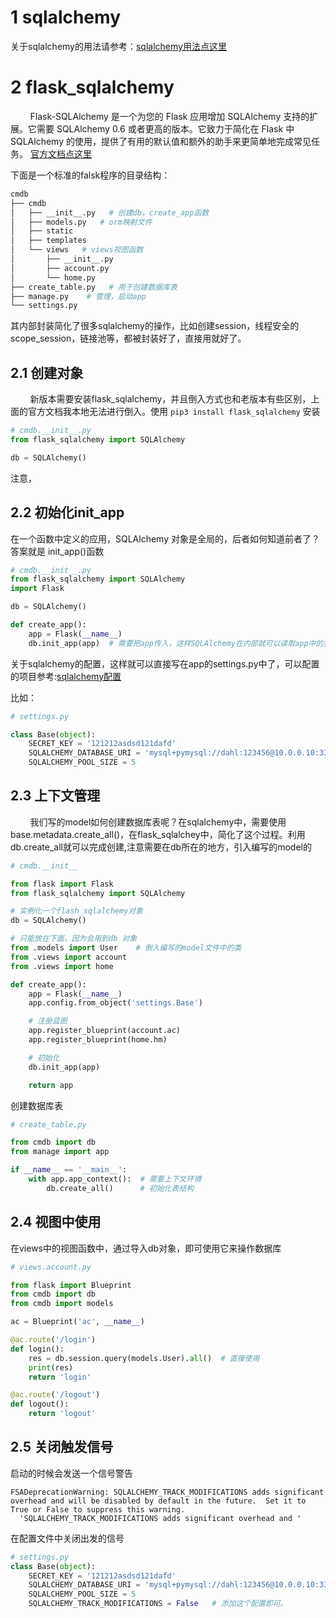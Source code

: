# 1 sqlalchemy
关于sqlalchemy的用法请参考：[sqlalchemy用法点这里](https://www.cnblogs.com/dachenzi/p/10569495.html)

# 2 flask_sqlalchemy
&nbsp;&nbsp;&nbsp;&nbsp;&nbsp;&nbsp;&nbsp;&nbsp;Flask-SQLAlchemy 是一个为您的 Flask 应用增加 SQLAlchemy 支持的扩展。它需要 SQLAlchemy 0.6 或者更高的版本。它致力于简化在 Flask 中 SQLAlchemy 的使用，提供了有用的默认值和额外的助手来更简单地完成常见任务。
[官方文档点这里](http://www.pythondoc.com/flask-sqlalchemy/config.html#id2)

下面是一个标准的falsk程序的目录结构：
```bash
cmdb
├── cmdb
│   ├── __init__.py   # 创建db，create_app函数
│   ├── models.py   # orm映射文件
│   ├── static
│   ├── templates
│   └── views   # views视图函数
│       ├── __init__.py
│       ├── account.py
│       └── home.py
├── create_table.py   # 用于创建数据库表
├── manage.py    # 管理，启动app
└── settings.py
```
其内部封装简化了很多sqlalchemy的操作，比如创建session，线程安全的scope_session，链接池等，都被封装好了，直接用就好了。

## 2.1 创建对象
&nbsp;&nbsp;&nbsp;&nbsp;&nbsp;&nbsp;&nbsp;&nbsp;新版本需要安装flask_sqlalchemy，并且倒入方式也和老版本有些区别，上面的官方文档我本地无法进行倒入。使用 `pip3 install flask_sqlalchemy` 安装
```python
# cmdb.__init__.py
from flask_sqlalchemy import SQLAlchemy

db = SQLAlchemy()
```
注意，

## 2.2 初始化init_app
在一个函数中定义的应用，SQLAlchemy 对象是全局的，后者如何知道前者了？答案就是 init_app()函数
```python
# cmdb.__init__.py
from flask_sqlalchemy import SQLAlchemy
import Flask

db = SQLAlchemy()

def create_app():
    app = Flask(__name__)
    db.init_app(app)  # 需要把app传入，这样SQLAlchemy在内部就可以读取app中的相关配置，比如sql的driver，host等等
```
关于sqlalchemy的配置，这样就可以直接写在app的settings.py中了，可以配置的项目参考:[sqlalchemy配置](http://www.pythondoc.com/flask-sqlalchemy/config.html)

比如：
```python
# settings.py

class Base(object):
    SECRET_KEY = '121212asdsd121dafd'
    SQLALCHEMY_DATABASE_URI = 'mysql+pymysql://dahl:123456@10.0.0.10:3306/test'
    SQLALCHEMY_POOL_SIZE = 5
```

## 2.3 上下文管理
&nbsp;&nbsp;&nbsp;&nbsp;&nbsp;&nbsp;&nbsp;&nbsp;我们写的model如何创建数据库表呢？在sqlalchemy中，需要使用base.metadata.create_all()，在flask_sqlalchey中，简化了这个过程。利用db.create_all就可以完成创建,注意需要在db所在的地方，引入编写的model的
```python
# cmdb.__init__

from flask import Flask
from flask_sqlalchemy import SQLAlchemy

# 实例化一个flash_sqlalchemy对象
db = SQLAlchemy()

# 只能放在下面，因为会用到db 对象
from .models import User    # 倒入编写的model文件中的类
from .views import account
from .views import home

def create_app():
    app = Flask(__name__)
    app.config.from_object('settings.Base')

    # 注册蓝图
    app.register_blueprint(account.ac)
    app.register_blueprint(home.hm)

    # 初始化
    db.init_app(app)

    return app
```
创建数据库表
```python
# create_table.py 

from cmdb import db
from manage import app

if __name__ == '__main__':
    with app.app_context():  # 需要上下文环境
        db.create_all()      # 初始化表结构
```

## 2.4 视图中使用
在views中的视图函数中，通过导入db对象，即可使用它来操作数据库
```python
# views.account.py

from flask import Blueprint
from cmdb import db
from cmdb import models

ac = Blueprint('ac', __name__)

@ac.route('/login')
def login():
    res = db.session.query(models.User).all()  # 直接使用
    print(res)
    return 'login'

@ac.route('/logout')
def logout():
    return 'logout'
```

## 2.5 关闭触发信号
启动的时候会发送一个信号警告
```
FSADeprecationWarning: SQLALCHEMY_TRACK_MODIFICATIONS adds significant overhead and will be disabled by default in the future.  Set it to True or False to suppress this warning.
  'SQLALCHEMY_TRACK_MODIFICATIONS adds significant overhead and '
```
在配置文件中关闭出发的信号
```python
# settings.py
class Base(object):
    SECRET_KEY = '121212asdsd121dafd'
    SQLALCHEMY_DATABASE_URI = 'mysql+pymysql://dahl:123456@10.0.0.10:3306/test'
    SQLALCHEMY_POOL_SIZE = 5
    SQLALCHEMY_TRACK_MODIFICATIONS = False   # 添加这个配置即可。
```
